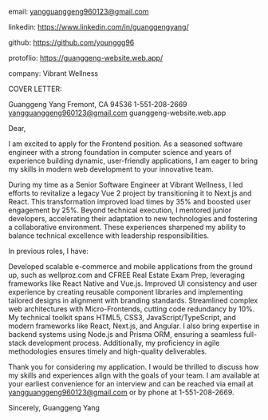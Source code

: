email: yangguanggeng960123@gmail.com

linkedin: https://www.linkedin.com/in/guanggengyang/

github: https://github.com/younggg96

protoflio: https://guanggeng-website.web.app/

company: Vibrant Wellness


COVER LETTER:

Guanggeng Yang
Fremont, CA 94536
1-551-208-2669
yangguanggeng960123@gmail.com
guanggeng-website.web.app

Dear,

I am excited to apply for the Frontend position. As a seasoned software engineer with a strong foundation in computer science and years of experience building dynamic, user-friendly applications, I am eager to bring my skills in modern web development to your innovative team.

During my time as a Senior Software Engineer at Vibrant Wellness, I led efforts to revitalize a legacy Vue 2 project by transitioning it to Next.js and React. This transformation improved load times by 35% and boosted user engagement by 25%. Beyond technical execution, I mentored junior developers, accelerating their adaptation to new technologies and fostering a collaborative environment. These experiences sharpened my ability to balance technical excellence with leadership responsibilities.

In previous roles, I have:

Developed scalable e-commerce and mobile applications from the ground up, such as wellproz.com and CFREE Real Estate Exam Prep, leveraging frameworks like React Native and Vue.js.
Improved UI consistency and user experience by creating reusable component libraries and implementing tailored designs in alignment with branding standards.
Streamlined complex web architectures with Micro-Frontends, cutting code redundancy by 10%.
My technical toolkit spans HTML5, CSS3, JavaScript/TypeScript, and modern frameworks like React, Next.js, and Angular. I also bring expertise in backend systems using Node.js and Prisma ORM, ensuring a seamless full-stack development process. Additionally, my proficiency in agile methodologies ensures timely and high-quality deliverables.

Thank you for considering my application. I would be thrilled to discuss how my skills and experiences align with the goals of your team. I am available at your earliest convenience for an interview and can be reached via email at yangguanggeng960123@gmail.com or by phone at 1-551-208-2669.

Sincerely,
Guanggeng Yang